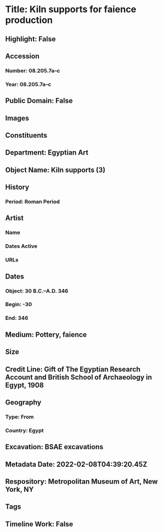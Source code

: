 # Title: Kiln supports for faience production
## Highlight: False
## Accession
### Number: 08.205.7a–c
### Year: 08.205.7a–c
## Public Domain: False
## Images
## Constituents
## Department: Egyptian Art
## Object Name: Kiln supports (3)
## History
### Period: Roman Period
## Artist
### Name
### Dates Active
### URLs
## Dates
### Object: 30 B.C.–A.D. 346
### Begin: -30
### End: 346
## Medium: Pottery, faience
## Size
## Credit Line: Gift of The Egyptian Research Account and British School of Archaeology in Egypt, 1908
## Geography
### Type: From
### Country: Egypt
## Excavation: BSAE excavations
## Metadata Date: 2022-02-08T04:39:20.45Z
## Respository: Metropolitan Museum of Art, New York, NY
## Tags
## Timeline Work: False